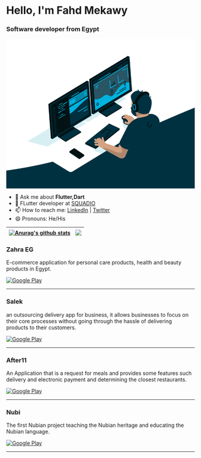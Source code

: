 <h1 align="left">Hello, I'm Fahd Mekawy</h1>
<h3 align="left"> Software developer from Egypt </h3>

 <img align="center" alt="GIF" src="https://github.com/fahdmekawy/fahdmekawy/blob/main/code.gif?raw=true" width="700" height="400" />

- 💬 Ask me about **Flutter,Dart** 
- 💼 FLutter developer at [SQUADIO](https://squadio.com/)
- 📫 How to reach me: [LinkedIn](https://www.linkedin.com/in/fahdmekawy/)   |   [Twitter](https://twitter.com/fahd_mekawy)
- 😄 Pronouns: He/His

| <a href="https://github.com/fahdmekawy/github-readme-stats"><img align="center" src="https://github-readme-stats.vercel.app/api?username=fahdmekawy&show_icons=true&include_all_commits=true&theme=buefy&hide_border=true" alt="Anurag's github stats" /></a> | <a href="https://github.com/fahdmekawy/github-readme-stats"><img align="center" src="https://github-readme-stats.vercel.app/api/top-langs/?username=fahdmekawy&layout=compact&theme=buefy&hide_border=true" /></a> |
| ------------- | ------------- |



### Zahra EG

E-commerce application for personal care products, health and beauty products in Egypt.<br />


<p><a href="https://play.google.com/store/apps/details?id=app.zahra.egypt" target="_blank"><img alt="Google Play" src="https://img.shields.io/badge/Get%20it%20on%20google%20play-blue.svg?style=for-the-badge&logo=google-play" /></a> <p>

<hr>

<!-- - anroid : https://play.google.com/store/apps/details?id=app.zahra.egypt
---------------------------------------------------- -->


### Salek

an outsourcing delivery app for business, it allows businesses to focus on their core processes without going through the hassle of delivering products to their customers.<br />


<p><a href="https://play.google.com/store/apps/details?id=com.salek.salek_app" target="_blank"><img alt="Google Play" src="https://img.shields.io/badge/Get%20it%20on%20google%20play-blue.svg?style=for-the-badge&logo=google-play" /></a> <p>

<hr>

<!-- - anroid : https://play.google.com/store/apps/details?id=com.salek.salek_app
---------------------------------------------------- -->


### After11

An Application that is a request for meals and provides some features such delivery and electronic payment and determining the closest restaurants.<br />


<p><a href="https://play.google.com/store/apps/details?id=com.after11.online.food_delivery_app" target="_blank"><img alt="Google Play" src="https://img.shields.io/badge/Get%20it%20on%20google%20play-blue.svg?style=for-the-badge&logo=google-play" /></a> <p>

<hr>

<!-- - anroid : https://play.google.com/store/apps/details?id=com.after11.online.food_delivery_app
---------------------------------------------------- -->


### Nubi

The first Nubian project teaching the Nubian heritage and educating the Nubian language.<br />


<p><a href="https://play.google.com/store/apps/details?id=nobi.nobi" target="_blank"><img alt="Google Play" src="https://img.shields.io/badge/Get%20it%20on%20google%20play-blue.svg?style=for-the-badge&logo=google-play" /></a> <p>

<hr>

<!-- - anroid : https://play.google.com/store/apps/details?id=nobi.nobi
---------------------------------------------------- -->

